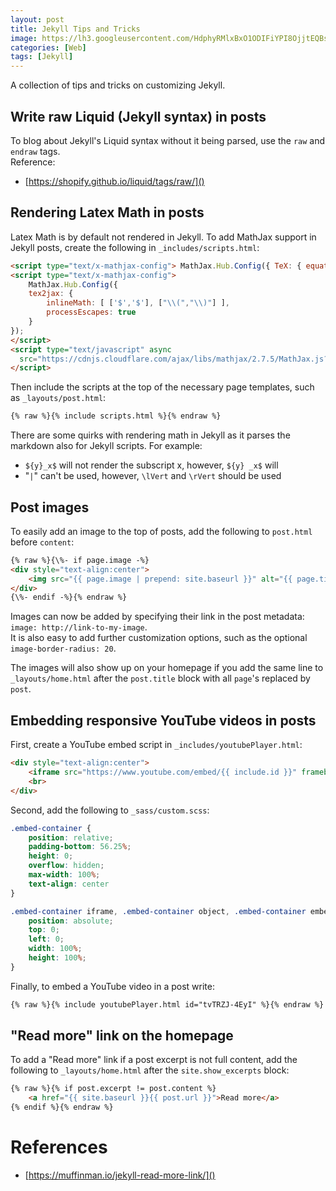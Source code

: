 ```yaml
---
layout: post
title: Jekyll Tips and Tricks
image: https://lh3.googleusercontent.com/HdphyRMlxBxO1ODIFiYPI8OjjtEQBsc2MUfwL5OC0msX84uje3rJ4Zed-zJXT_VkvfdudF5oMp44wF3swWR3zuiPWrAMBDcnRmDjRl_lvkq4837xmmjXPnl0N2z9jNWHlR7uz4W2fcs3qhsQrPFTu8zLbp36kflEaf7yJ8L6lp71GtyWG3Anu3_Ct7oVzEJHKZ5rKYhBoGA8ap_nq9eJbkxD0TSdyms7_07WQojQuh2ocK25pSb-ohYD-s6MNNteve0n8xCHyE-qspkKZrMZai4j_p1ExP_XcqSz4GYaISqiba9ZokmNoLzfY509Jh92pxWFHrzQCraBldCRHvD9AX48JIK-guw1WScsqZzz-NOi0lDfj2p9M1rtwF-BbhGm71_mZNGaxwrhPPUUVeEigMnNqOVRzBsxp_ZIHs_N1ujJbq1arBeDy61nzg4C8CDVIeM0DNRTLmOPwXM3GmuJpM_fNV0w2ZlMYssFg_RuA7Zm7KpFXzjzqSRc6PBZGtB7IskewK-lgY6lAAUDRHl3SJsrsDQ1YLrK-Jr-5d7a_xGDJgn9JQ5PH12RK-wrFTIXUZ-xdZ-cGgFKFkfvoOHtY4gPEK9nXaDz-ZMB0wPWmcQXrvjwlxFC9Q8-kw23kcZ4GkHMk5Dgb2avcXwpEjVYvRwH6QSO0YCjGmo3UxpK4x2xgoyf_m9_d3fUi1_pxiyoulD9e6mRcus7VkgqVpBRQdCT6g=w960-h489-no
categories: [Web]
tags: [Jekyll]
---
```


A collection of tips and tricks on customizing Jekyll.

## Write raw Liquid (Jekyll syntax) in posts
To blog about Jekyll's Liquid syntax without it being parsed, use the `raw` and `endraw` tags.  
Reference: 
- [https://shopify.github.io/liquid/tags/raw/]()

## Rendering Latex Math in posts
Latex Math is by default not rendered in Jekyll. To add MathJax support in Jekyll posts, create the following in `_includes/scripts.html`:

```html
<script type="text/x-mathjax-config"> MathJax.Hub.Config({ TeX: { equationNumbers: { autoNumber: "all" } } }); </script>
<script type="text/x-mathjax-config">
    MathJax.Hub.Config({
    tex2jax: {
        inlineMath: [ ['$','$'], ["\\(","\\)"] ],
        processEscapes: true
    }
});
</script>
<script type="text/javascript" async
  src="https://cdnjs.cloudflare.com/ajax/libs/mathjax/2.7.5/MathJax.js?config=TeX-MML-AM_CHTML">
</script>
```

Then include the scripts at the top of the necessary page templates, such as `_layouts/post.html`:
```html
{% raw %}{% include scripts.html %}{% endraw %}
```

There are some quirks with rendering math in Jekyll  as it parses the markdown also for Jekyll scripts.
For example:
- `${y}_x$` will not render the subscript x, however, `${y} _x$` will
- "`|`" can't be used, however, `\lVert` and `\rVert` should be used

## Post images
To easily add an image to the top of posts, add the following to `post.html` before `content`:

```html
{% raw %}{\%- if page.image -%}
<div style="text-align:center">
    <img src="{{ page.image | prepend: site.baseurl }}" alt="{{ page.title }}" title="{{ page.title }}" style="border-radius: {{ page.image-border-radius | default: 0 }}%">
</div>
{\%- endif -%}{% endraw %}
```

Images can now be added by specifying their link in the post metadata: `image: http://link-to-my-image`.  
It is also easy to add further customization options, such as the optional `image-border-radius: 20`.

The images will also show up on your homepage if you add the same line to `_layouts/home.html` after the `post.title` block with all `page`'s replaced by `post`.

## Embedding responsive YouTube videos in posts
First, create a YouTube embed script in `_includes/youtubePlayer.html`: 
```html
<div style="text-align:center">
    <iframe src="https://www.youtube.com/embed/{{ include.id }}" frameborder="0" allowfullscreen></iframe>
    <br>
</div>
```
Second, add the following to `_sass/custom.scss`:
```css
.embed-container { 
	position: relative; 
	padding-bottom: 56.25%; 
	height: 0; 
	overflow: hidden; 
	max-width: 100%;
	text-align: center
} 

.embed-container iframe, .embed-container object, .embed-container embed { 
	position: absolute; 
	top: 0; 
	left: 0; 
	width: 100%; 
	height: 100%; 
}
```
Finally, to embed a YouTube video in a post write:
```html
{% raw %}{% include youtubePlayer.html id="tvTRZJ-4EyI" %}{% endraw %}
```

## "Read more" link on the homepage
To add a "Read more" link if a post excerpt is not full content, add the following to `_layouts/home.html` after the `site.show_excerpts` block:
```html
{% raw %}{% if post.excerpt != post.content %}
    <a href="{{ site.baseurl }}{{ post.url }}">Read more</a>
{% endif %}{% endraw %}
```

# References
- [https://muffinman.io/jekyll-read-more-link/]()